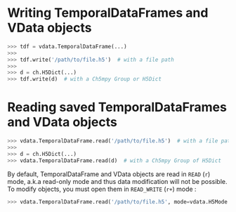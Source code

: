 # Writing TemporalDataFrames and VData objects

``` py title="writing objects to hdf5 files"
>>> tdf = vdata.TemporalDataFrame(...)
>>>
>>> tdf.write('/path/to/file.h5')  # with a file path
>>>
>>> d = ch.H5Dict(...)
>>> tdf.write(d)  # with a Ch5mpy Group or H5Dict
```

# Reading saved TemporalDataFrames and VData objects

``` py title="reading objects from hdf5 files"
>>> vdata.TemporalDataFrame.read('/path/to/file.h5')  # with a file path
>>>
>>> d = ch.H5Dict(...)
>>> vdata.TemporalDataFrame.read(d)  # with a Ch5mpy Group of H5Dict
```

By default, TemporalDataFrame and VData objects are read in `READ` (`r`) mode, a.k.a read-only mode and thus
data modification will not be possible.
To modify objects, you must open them in `READ_WRITE` (`r+`) mode :

``` py
>>> vdata.TemporalDataFrame.read('/path/to/file.h5', mode=vdata.H5Mode.READ_WRITE)
```

